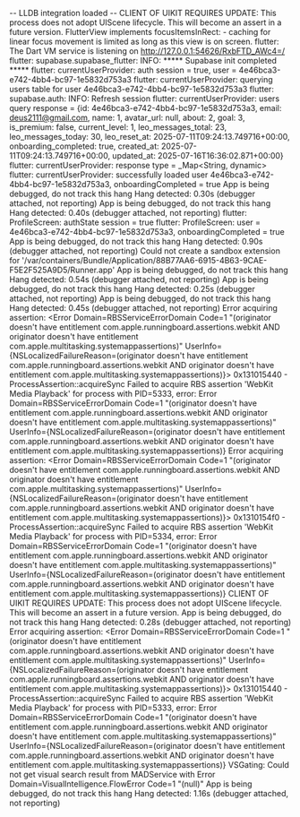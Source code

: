 -- LLDB integration loaded --
CLIENT OF UIKIT REQUIRES UPDATE: This process does not adopt UIScene lifecycle. This will become an assert in a future version.
FlutterView implements focusItemsInRect: - caching for linear focus movement is limited as long as this view is on screen.
flutter: The Dart VM service is listening on http://127.0.0.1:54626/RxbFTD_AWc4=/
flutter: supabase.supabase_flutter: INFO: ***** Supabase init completed *****
flutter: currentUserProvider: auth session = true, user = 4e46bca3-e742-4bb4-bc97-1e5832d753a3
flutter: currentUserProvider: querying users table for user 4e46bca3-e742-4bb4-bc97-1e5832d753a3
flutter: supabase.auth: INFO: Refresh session
flutter: currentUserProvider: users query response = {id: 4e46bca3-e742-4bb4-bc97-1e5832d753a3, email: deus2111@gmail.com, name: 1, avatar_url: null, about: 2, goal: 3, is_premium: false, current_level: 1, leo_messages_total: 23, leo_messages_today: 30, leo_reset_at: 2025-07-11T09:24:13.749716+00:00, onboarding_completed: true, created_at: 2025-07-11T09:24:13.749716+00:00, updated_at: 2025-07-16T16:36:02.871+00:00}
flutter: currentUserProvider: response type = _Map<String, dynamic>
flutter: currentUserProvider: successfully loaded user 4e46bca3-e742-4bb4-bc97-1e5832d753a3, onboardingCompleted = true
App is being debugged, do not track this hang
Hang detected: 0.30s (debugger attached, not reporting)
App is being debugged, do not track this hang
Hang detected: 0.40s (debugger attached, not reporting)
flutter: ProfileScreen: authState session = true
flutter: ProfileScreen: user = 4e46bca3-e742-4bb4-bc97-1e5832d753a3, onboardingCompleted = true
App is being debugged, do not track this hang
Hang detected: 0.90s (debugger attached, not reporting)
Could not create a sandbox extension for '/var/containers/Bundle/Application/88B77AA6-6915-4B63-9CAE-F5E2F525A9D5/Runner.app'
App is being debugged, do not track this hang
Hang detected: 0.54s (debugger attached, not reporting)
App is being debugged, do not track this hang
Hang detected: 0.25s (debugger attached, not reporting)
App is being debugged, do not track this hang
Hang detected: 0.45s (debugger attached, not reporting)
Error acquiring assertion: <Error Domain=RBSServiceErrorDomain Code=1 "(originator doesn't have entitlement com.apple.runningboard.assertions.webkit AND originator doesn't have entitlement com.apple.multitasking.systemappassertions)" UserInfo={NSLocalizedFailureReason=(originator doesn't have entitlement com.apple.runningboard.assertions.webkit AND originator doesn't have entitlement com.apple.multitasking.systemappassertions)}>
0x131015440 - ProcessAssertion::acquireSync Failed to acquire RBS assertion 'WebKit Media Playback' for process with PID=5333, error: Error Domain=RBSServiceErrorDomain Code=1 "(originator doesn't have entitlement com.apple.runningboard.assertions.webkit AND originator doesn't have entitlement com.apple.multitasking.systemappassertions)" UserInfo={NSLocalizedFailureReason=(originator doesn't have entitlement com.apple.runningboard.assertions.webkit AND originator doesn't have entitlement com.apple.multitasking.systemappassertions)}
Error acquiring assertion: <Error Domain=RBSServiceErrorDomain Code=1 "(originator doesn't have entitlement com.apple.runningboard.assertions.webkit AND originator doesn't have entitlement com.apple.multitasking.systemappassertions)" UserInfo={NSLocalizedFailureReason=(originator doesn't have entitlement com.apple.runningboard.assertions.webkit AND originator doesn't have entitlement com.apple.multitasking.systemappassertions)}>
0x1310154f0 - ProcessAssertion::acquireSync Failed to acquire RBS assertion 'WebKit Media Playback' for process with PID=5334, error: Error Domain=RBSServiceErrorDomain Code=1 "(originator doesn't have entitlement com.apple.runningboard.assertions.webkit AND originator doesn't have entitlement com.apple.multitasking.systemappassertions)" UserInfo={NSLocalizedFailureReason=(originator doesn't have entitlement com.apple.runningboard.assertions.webkit AND originator doesn't have entitlement com.apple.multitasking.systemappassertions)}
CLIENT OF UIKIT REQUIRES UPDATE: This process does not adopt UIScene lifecycle. This will become an assert in a future version.
App is being debugged, do not track this hang
Hang detected: 0.28s (debugger attached, not reporting)
Error acquiring assertion: <Error Domain=RBSServiceErrorDomain Code=1 "(originator doesn't have entitlement com.apple.runningboard.assertions.webkit AND originator doesn't have entitlement com.apple.multitasking.systemappassertions)" UserInfo={NSLocalizedFailureReason=(originator doesn't have entitlement com.apple.runningboard.assertions.webkit AND originator doesn't have entitlement com.apple.multitasking.systemappassertions)}>
0x131015440 - ProcessAssertion::acquireSync Failed to acquire RBS assertion 'WebKit Media Playback' for process with PID=5333, error: Error Domain=RBSServiceErrorDomain Code=1 "(originator doesn't have entitlement com.apple.runningboard.assertions.webkit AND originator doesn't have entitlement com.apple.multitasking.systemappassertions)" UserInfo={NSLocalizedFailureReason=(originator doesn't have entitlement com.apple.runningboard.assertions.webkit AND originator doesn't have entitlement com.apple.multitasking.systemappassertions)}
VSGating: Could not get visual search result from MADService with Error Domain=VisualIntelligence.FlowError Code=1 "(null)"
App is being debugged, do not track this hang
Hang detected: 1.16s (debugger attached, not reporting)